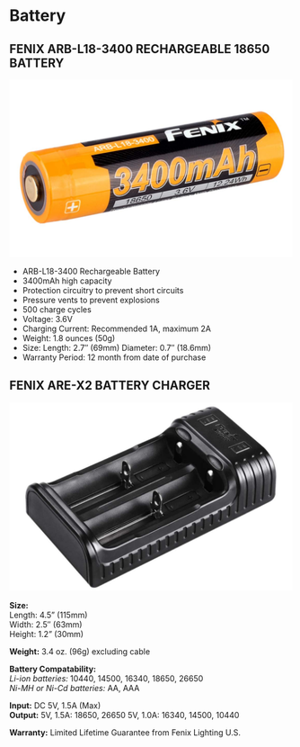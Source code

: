 # Battery

## FENIX ARB-L18-3400 RECHARGEABLE 18650 BATTERY

![](../../../.gitbook/assets/arb-l18-3400.jpg)



* ARB-L18-3400 Rechargeable Battery
* 3400mAh high capacity
* Protection circuitry to prevent short circuits
* Pressure vents to prevent explosions
* 500 charge cycles
* Voltage: 3.6V
* Charging Current: Recommended 1A, maximum 2A
* Weight: 1.8 ounces \(50g\)
* Size: Length: 2.7″ \(69mm\) Diameter: 0.7″ \(18.6mm\)
* Warranty Period: 12 month from date of purchase

## FENIX ARE-X2 BATTERY CHARGER

![](../../../.gitbook/assets/fenix-are-x2-battery-charger.jpg)

**Size:**  
Length: 4.5” \(115mm\)  
Width: 2.5″ \(63mm\)  
Height: 1.2” \(30mm\)

**Weight:** 3.4 oz. \(96g\) excluding cable

**Battery Compatability:**  
_Li-ion batteries:_ 10440, 14500, 16340, 18650, 26650  
_Ni-MH or Ni-Cd batteries:_ AA, AAA

**Input:** DC 5V, 1.5A \(Max\)  
**Output:** 5V, 1.5A: 18650, 26650  5V, 1.0A: 16340, 14500, 10440

**Warranty:** Limited Lifetime Guarantee from Fenix Lighting U.S.

